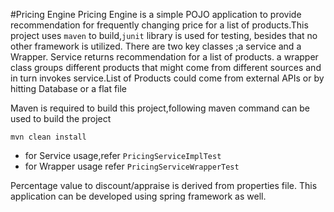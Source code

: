 #Pricing Engine
        Pricing Engine is a simple POJO application to provide recommendation for frequently changing price for a list of
        products.This project uses `maven` to build,`junit` library is used for testing, besides that no other framework is
        utilized.
        There are two key classes ;a service and a Wrapper. Service returns recommendation for a list of products. a wrapper class
        groups different products that might come from different sources and in turn invokes service.List of Products could come
        from external APIs or by hitting Database or a flat file
    
Maven is required to build this project,following maven command can be used to build the project

  `mvn clean install`

* for Service usage,refer `PricingServiceImplTest` 
* for Wrapper usage refer `PricingServiceWrapperTest`

Percentage value to discount/appraise is derived from properties file. This application can be developed using spring framework as well.
